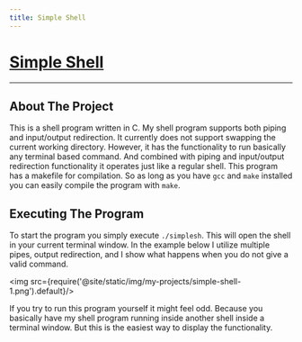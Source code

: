```yaml
---
title: Simple Shell
---
```


# [Simple Shell](https://github.com/Logon27/Simple-Shell)

---

## About The Project

This is a shell program written in C. My shell program supports both piping and input/output redirection. It currently does not support swapping the current working directory. However, it has the functionality to run basically any terminal based command. And combined with piping and input/output redirection functionality it operates just like a regular shell. This program has a makefile for compilation. So as long as you have `gcc` and `make` installed you can easily compile the program with `make`.

## Executing The Program

To start the program you simply execute `./simplesh`. This will open the shell in your current terminal window. In the example below I utilize multiple pipes, output redirection, and I show what happens when you do not give a valid command.

<img src={require('@site/static/img/my-projects/simple-shell-1.png').default}/>

If you try to run this program yourself it might feel odd. Because you basically have my shell program running inside another shell inside a terminal window. But this is the easiest way to display the functionality.